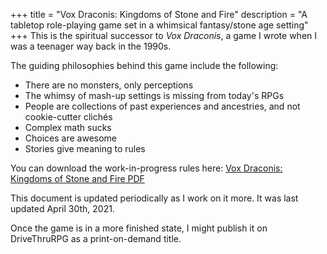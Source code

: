 +++
title = "Vox Draconis: Kingdoms of Stone and Fire"
description = "A tabletop role-playing game set in a whimsical fantasy/stone age setting"
+++
This is the spiritual successor to _Vox Draconis_,
a game I wrote when I was a teenager way back in the 1990s.

The guiding philosophies behind this game include the following:

-   There are no monsters, only perceptions
-   The whimsy of mash-up settings is missing from today's RPGs
-   People are collections of past experiences and ancestries, and not cookie-cutter clichés
-   Complex math sucks
-   Choices are awesome
-   Stories give meaning to rules

You can download the work-in-progress rules here: [Vox Draconis: Kingdoms of Stone and Fire PDF](https://dungeonhack.nyc3.digitaloceanspaces.com/rpgs/vox-draconis-ksf.pdf)

This document is updated periodically as I work on it more. It was last updated April 30th, 2021.

Once the game is in a more finished state, I might publish it on DriveThruRPG as a print-on-demand title.
